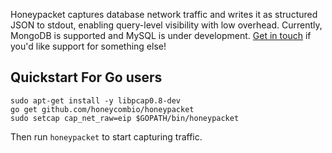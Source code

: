Honeypacket captures database network traffic and writes it as structured JSON to stdout, enabling query-level visibility with low overhead. Currently, MongoDB is supported and MySQL is under development. [Get in touch](https://honeycomb.io/help/) if you'd like support for something else!


## Quickstart For Go users


```
sudo apt-get install -y libpcap0.8-dev
go get github.com/honeycombio/honeypacket
sudo setcap cap_net_raw=eip $GOPATH/bin/honeypacket
```

Then run `honeypacket` to start capturing traffic.
